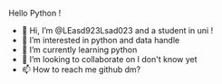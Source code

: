 Hello Python !



- 👋 Hi, I’m @LEasd923Lsad023 and a student in uni !
- 👀 I’m interested in python and data handle
- 🌱 I’m currently learning python
- 💞️ I’m looking to collaborate on I don't know yet
- 📫 How to reach me github dm?

<!---
LEasd923Lsad023/LEasd923Lsad023 is a ✨ special ✨ repository because its `README.md` (this file) appears on your GitHub profile.
You can click the Preview link to take a look at your changes.
--->
